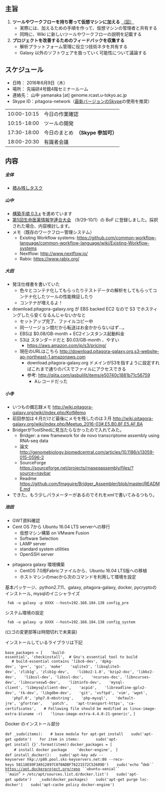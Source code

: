 主旨
----

1.  **ツールやワークフローを持ち寄って仮想マシンに加える** [（図）](http://www.pitagora-galaxy.org/_/rsrc/1416890873801/about/about_overview.png)
    -   実際には、加えるための手順を作って、仮想マシンの管理者と共有する
    -   同時に、Wiki に新しいツールやワークフローの説明を記載する
2.  **プロジェクトを改善するためのフィードバックを収集する**
    -   解析プラットフォーム管理に役立つ技術ネタを共有する
    -   Galaxy 以外のソフトウェアを扱っていく可能性について議論する

スケジュール
------------

-   日時： 2016年6月9日（木）
-   場所： 先端研4号館4階セミナールーム
-   連絡先： 山中 yamanaka \[at\] genome.rcast.u-tokyo.ac.jp
-   Skype ID：pitagora-network（[最新バージョンのSkype](http://www.skype.com/ja/)の使用を推奨）

|             |                                    |
|-------------|------------------------------------|
| 10:00-10:15 | 今日の作業確認                     |
| 10:15-18:00 | ツールの開発                       |
| 17:30-18:00 | 今日のまとめ　**（Skype 参加可）** |
| 18:00-20:30 | 有識者会議                         |

内容
----

##### 全体

-   [積み残しタスク](/積み残しタスク "wikilink")

##### 山中

-   [構築手順 0.3.x](/構築手順_0.3.x "wikilink") を進めています
-   [第5回生命医薬情報学連合大会](http://www.jsbi.org/iibmp2016/submission/) （9/29-10/1）の BoF に登録しました。採択された場合、内容検討します。
-   メモ（既存のワークフロー管理システム）
    -   Existing Workflow systems: <https://github.com/common-workflow-language/common-workflow-language/wiki/Existing-Workflow-systems>
    -   Nextflow: <http://www.nextflow.io/>
    -   Rabix: <https://www.rabix.org/>

##### 大田

-   発注仕様書を書いていた
    -   色々とコンテナ化してもらったりテストデータの解析をしてもらってコンテナ化したツールの性能検証したり
    -   コンテナが増えるよ！
-   download.pitagora-galaxy.org が EBS backed EC2 なので S3 でホスティングしたら安くなるんじゃないかなと
    -   セットアップ完了、ファイルコピー中
    -   同一リージョン間だから転送はお金かからないはず…。
    -   EBSは $0.08/GB-month + EC2インスタンス起動料金
    -   S3は スタンダードだと $0.03/GB-month 、やすい
        -   <https://aws.amazon.com/jp/s3/pricing/>
    -   現在のURLはこちら <http://download.pitagora-galaxy.org.s3-website-ap-northeast-1.amazonaws.com>
        -   download.pitagora-galaxy.org ドメインがS3を指すように設定すればこれまで通りのパスでファイルにアクセスできる
        -   参考: <http://qiita.com/jasbulilit/items/e50740c1881b71c56759>
            -   Aレコードだった

##### 小寺

-   いつもの備忘録メモ <http://wiki.pitagora-galaxy.org/wiki/index.php/KotMemo>
-   前回参加は４月だけど最後にメモを残したのは３月 <http://wiki.pitagora-galaxy.org/wiki/index.php/Meetup_2016-03#.E5.B0.8F.E5.AF.BA>
-   BridgerがToolShedに見当たらなかったので入れてみた。
    -   Bridger: a new framework for de novo transcriptome assembly using RNA-seq data
    -   論文 <http://genomebiology.biomedcentral.com/articles/10.1186/s13059-015-0596-2>
    -   SourceForge <https://sourceforge.net/projects/rnaseqassembly/files/?source=navbar>
    -   Readme <https://github.com/fmaguire/Bridger_Assembler/blob/master/README.md>
-   できた。もう少しパラメーターがあるのでそれをxmlで書いてみるつもり。

##### 池田

-   GWT資料確認
-   Cent OS 7から Ubuntu 16.04 LTS serverへの移行
    -   仮想マシン構築 on VMware Fusion
    -   Software Selection
    -   LAMP server
    -   standard system utilities
    -   OpenSSH server

<!-- -->

-   pitagaora galaxy 環境構築
    -   CentOS 7.0用Fabricファイルから、Ubuntu 16.04 LTS版への移植
    -   ホストマシンのmacから次のコマンドを利用して環境を設定

基本パッケージ、python2.7.11、galaxy, pitagora-galaxy, docker, pycryptoのインストール, mysqlのイニシャライズ

` fab -u galaxy -p XXXX --host=192.168.184.138 config_pre`

システム環境の設定

` fab -u galaxy -p XXXX --host=192.168.184.138 config_system`

(ロゴの変更部等は時間切れで未実装)

インストールしているライブラリは下記

`base_packages = [`
`   'build-essential', 'checkinstall',  # Gnu's essential tool to build`
`   # build-essential contains 'libc6-dev', 'dpkg-dev', 'g++', 'gcc', 'make'`
`   'sqlite3', 'libsqlite3-dev', 'zlib1g', 'zlib1g-dev',`
`   'libbz2-1.0', 'bzip2-doc', 'libbz2-dev',`
`   'libssl-dev', 'libssl-doc',`
`   'ncurses-doc', 'libncurses-dev', 'libncursesw5-dev',`
`   'libtinfo-dev',`
`   'mysql-client', 'libmysqlclient-dev',`
`   'acpid',`
`   'libreadline-gplv2-dev', 'tk-dev', 'libgdbm-dev',`
`   'git', 'vsftpd', 'vim', 'wget',`
`   'php7.0', 'php7.0-mbstring',`
`   'php-mysql',`
`   'default-jre', 'gfortran',`
`   'patch',`
`   'apt-transport-https', 'ca-certificates',`
`   # Following file should be modified as linux-image-extra-$(uname -r)`
`   'linux-image-extra-4.4.0-21-generic',`
`]`

Docker のインストール部分

`def _sudo(items):`
`   # base module for apt-get install`
`   sudo('apt-get update')`
`   for item in items:`
`       sudo('apt-get install {}'.format(item))`
`docker_packages = [`
`    # install docker package`
`    'docker-engine', `
`]`
`def install_docker():`
`   sudo('apt-key adv --keyserver hkp://p80.pool.sks-keyservers.net:80 --recv-keys 58118E89F3A912897C070ADBF76221572C52609D')`
`   sudo('echo `“`deb`` `[`https://apt.dockerproject.org/repo`](https://apt.dockerproject.org/repo)` ``ubuntu-xenial`` ``main`”` > /etc/apt/sources.list.d/docker.list')`
`   sudo('apt-get update')`
`   _sudo(docker_packages)`
`   sudo('apt-get purge lxc-docker')`
`   sudo('apt-cache policy docker-engine')`
